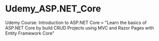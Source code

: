 # Udemy_ASP.NET_Core
Udemy Course: Introduction to ASP.NET Core > "Learn the basics of ASP.NET Core by build CRUD Projects using MVC and Razor Pages with Entity Framework Core"
